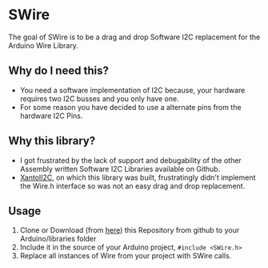 # SWire
The goal of SWire is to be a drag and drop Software I2C replacement for the Arduino Wire Library.


## Why do I need this?
* You need a software implementation of I2C because, your hardware requires two I2C busses and you only have one.
* For some reason you have decided to use a alternate pins from the hardware I2C Pins.


## Why this library?
* I got frustrated by the lack of support and debugability of the other Assembly written Software I2C Libraries available on Github.
* [XantolI2C](https://github.com/xantorohara/XantoI2C), on which this library was built, frustratingly didn't implement the Wire.h interface so was not an easy drag and drop replacement.


## Usage
1. Clone or Download (from [here](https://github.com/RaemondBW/SWire/archive/master.zip)) this Repository from github to your Arduino/libraries folder
2. Include it in the source of your Arduino project,
```#include <SWire.h>```
3. Replace all instances of Wire from your project with SWire calls.
